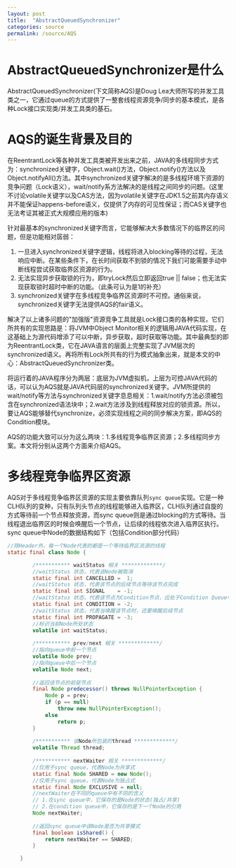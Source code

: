 ```yaml
---
layout: post
title:  "AbstractQueuedSynchronizer"
categories: source
permalink: /source/AQS
---
```


# AbstractQueuedSynchronizer是什么
AbstractQueuedSynchronizer(下文简称AQS)是Doug Lea大师所写的并发工具类之一，它通过queue的方式提供了一整套线程资源竞争/同步的基本模式，是各种Lock接口实现类/并发工具类的基石。

# AQS的诞生背景及目的

在ReentrantLock等各种并发工具类被开发出来之前，JAVA的多线程同步方式为：synchronized关键字，Object.wait()方法，Object.notify()方法以及Object.notifyAll()方法。其中synchronized关键字解决的是多线程环境下资源的竞争问题（Lock语义），wait/notify系方法解决的是线程之间同步的问题。(这里不讨论volatile关键字以及CAS方法，因为volatile关键字在JDK1.5之前其内存语义并不能保证happens-before语义，仅提供了内存的可见性保证；而CAS关键字也无法考证其被正式大规模应用的版本)

针对最基本的synchronized关键字而言，它能够解决大多数情况下的临界区的问题，但是功能相对孱弱：
1. 一旦进入synchronized关键字逻辑，线程将进入blocking等待的过程，无法响应中断。在某些条件下，在长时间获取不到锁的情况下我们可能需要手动中断线程尝试获取临界区资源的行为。
2. 无法实现异步获取锁的行为，即tryLock然后立即返回true \|\| false；也无法实现获取锁时超时中断的功能。（此条可认为是1的补充）
3. synchronized关键字在多线程竞争临界区资源时不可控。通俗来说，synchronized关键字无法提供AQS的fair语义。

解决了以上诸多问题的"加强版"资源竞争工具就是Lock接口类的各种实现，它们所共有的实现思路是：将JVM中Object Monitor相关的逻辑用JAVA代码实现，在这基础上为源代码增添了可以中断，异步获取，超时获取等功能。其中最典型的即为ReentrantLock类，它在JAVA语言的层面上完整实现了JVM层次的synchronized语义。再将所有Lock所共有的行为模式抽象出来，就是本文的中心：AbstractQueuedSynchronizer类。
    
将运行着的JAVA程序分为两层：底层为JVM虚拟机，上层为可控JAVA代码的话，可以认为AQS就是JAVA代码层的synchronized关键字。JVM所提供的wait/notify等方法与synchronized关键字息息相关：1.wait/notify方法必须被包含在synchronized语法块中；2.wait方法涉及到线程释放对应的锁资源。所以，要让AQS能够替代synchronize，必须实现线程之间的同步解决方案，即AQS的Condition模块。
    
AQS的功能大致可以分为这么两块：1.多线程竞争临界区资源；2.多线程同步方案。本文将分别从这两个方面来介绍AQS。

# 多线程竞争临界区资源
AQS对于多线程竞争临界区资源的实现主要依靠队列``sync queue``实现。它是一种CLH队列的变种，只有队列头节点的线程能够进入临界区，CLH队列通过自旋的方式等待前一个节点释放资源，而sync queue则是通过blocking的方式等待。当线程退出临界区的时候会唤醒后一个节点，让后续的线程依次进入临界区执行。sync queue中Node的数据结构如下（包括Condition部分代码）
```java
//除Header外，每一个Node代表的都是一个等待临界区资源的线程
static final class Node {

        /*********** waitStatus 相关 *************/
        //waitStatus 状态，代表该Node被取消
        static final int CANCELLED =  1;
        //waitStatus 状态，代表该节点的后续节点等待该节点完成
        static final int SIGNAL    = -1;
        //waitStatus 状态，代表该节点为Condition节点，应处于Condition Queue中
        static final int CONDITION = -2;
        //waitStatus 状态，代表当唤醒该节点时，还要唤醒后续节点
        static final int PROPAGATE = -3;
        //标识当前Node所处状态
        volatile int waitStatus;
        
        /*********** prev/next 相关 *************/
        //指向queue中前一个节点
        volatile Node prev;
        //指向queue中后一个节点
        volatile Node next;
        
        //返回该节点的前驱节点
        final Node predecessor() throws NullPointerException {
            Node p = prev;
            if (p == null)
                throw new NullPointerException();
            else
                return p;
        }
        
        /*********** 该Node所包装的thread *************/
        volatile Thread thread;
        
        /*********** nextWaiter 相关 *************/
        //仅用于sync queue，代表Node为共享式
        static final Node SHARED = new Node();
        //仅用于sync queue，代表Node为独占式
        static final Node EXCLUSIVE = null;
        //nextWaiter在不同的queue中有不同的含义
        // 1.在sync queue中，它保存的是Node的状态(独占/共享)
        // 2.在condition queue中，它保存的是下一个Node的引用
        Node nextWaiter;
        
        //返回sync queue中该Node是否为共享模式
        final boolean isShared() {
            return nextWaiter == SHARED;
        }

    }
```
